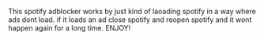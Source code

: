 This spotify adblocker works by just kind of laoading spotify in a way where ads dont load. if it loads an ad close spotify and reopen spotify and it wont happen again for a long time. ENJOY!
